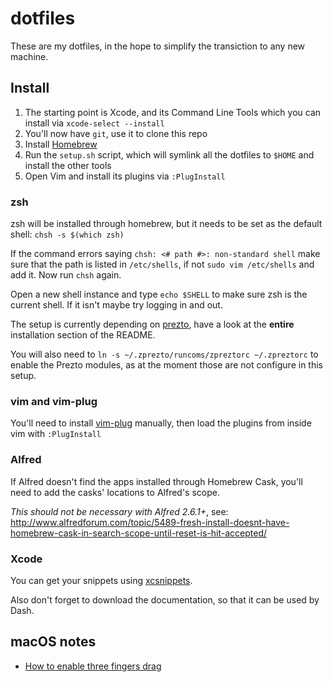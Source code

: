 # dotfiles

These are my dotfiles, in the hope to simplify the transiction to any new machine.

## Install

1. The starting point is Xcode, and its Command Line Tools which you can install via `xcode-select --install`
1. You'll now have `git`, use it to clone this repo
1. Install [Homebrew](https://brew.sh/)
1. Run the `setup.sh` script, which will symlink all the dotfiles to `$HOME` and install the other tools
1. Open Vim and install its plugins via `:PlugInstall`

### zsh

zsh will be installed through homebrew, but it needs to be set as the default shell: `chsh -s $(which zsh)`

If the command errors saying `chsh: <# path #>: non-standard shell` make sure that the path is listed in `/etc/shells`, if not `sudo vim /etc/shells` and add it. Now run `chsh` again.

Open a new shell instance and type `echo $SHELL` to make sure zsh is the current shell. If it isn't maybe try logging in and out.

The setup is currently depending on [prezto](https://github.com/sorin-ionescu/prezto), have a look at the **entire** installation section of the README.

You will also need to `ln -s ~/.zprezto/runcoms/zpreztorc ~/.zpreztorc` to enable the Prezto modules, as at the moment those are not configure in this setup.

### vim and vim-plug

You'll need to install [vim-plug](https://github.com/junegunn/vim-plug) manually, then load the plugins from inside vim with `:PlugInstall`

### Alfred

If Alfred doesn't find the apps installed through Homebrew Cask, you'll need to add the casks' locations to Alfred's scope.

_This should not be necessary with Alfred 2.6.1+_, see: http://www.alfredforum.com/topic/5489-fresh-install-doesnt-have-homebrew-cask-in-search-scope-until-reset-is-hit-accepted/

### Xcode

You can get your snippets using [xcsnippets](https://github.com/mokagio/xcsnippet).

Also don't forget to download the documentation, so that it can be used by Dash.

## macOS notes

- [How to enable three fingers drag](https://support.apple.com/en-au/HT204609)
